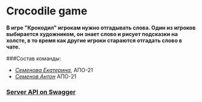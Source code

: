 # Crocodile game
**В игре "Крокодил" игрокам нужно отгадывать слова. Один из игроков выбирается художником, он знает слово и рисует подсказки на холсте, в то время как другие игроки стараются отгадать слово в чате.**

###Состав команды:
* [*Семенова Екатерина*](https://github.com/SemenovaEkaterina), АПО-21
* [*Семенов Антон*](https://github.com/J0kerPanda) АПО-21

### [Server API on Swagger](https://app.swaggerhub.com/api/J0kerPanda/crocodile-api/1.0.0)
